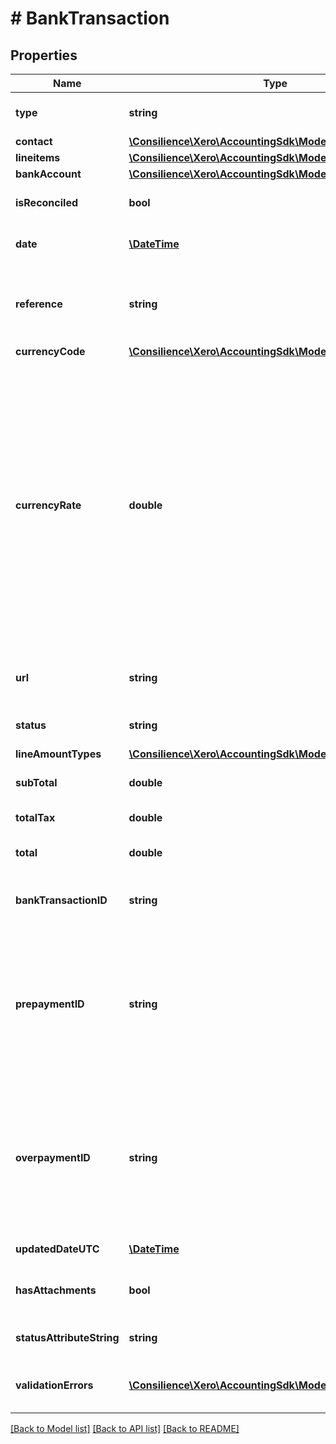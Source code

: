 # # BankTransaction

## Properties

Name | Type | Description | Notes
------------ | ------------- | ------------- | -------------
**type** | **string** | See Bank Transaction Types | 
**contact** | [**\Consilience\Xero\AccountingSdk\Model\Contact**](Contact.md) |  | 
**lineitems** | [**\Consilience\Xero\AccountingSdk\Model\LineItem[]**](LineItem.md) | See LineItems | 
**bankAccount** | [**\Consilience\Xero\AccountingSdk\Model\Account**](Account.md) |  | 
**isReconciled** | **bool** | Boolean to show if transaction is reconciled | [optional] 
**date** | [**\DateTime**](\DateTime.md) | Date of transaction – YYYY-MM-DD | [optional] 
**reference** | **string** | Reference for the transaction. Only supported for SPEND and RECEIVE transactions. | [optional] 
**currencyCode** | [**\Consilience\Xero\AccountingSdk\Model\CurrencyCode**](CurrencyCode.md) |  | [optional] 
**currencyRate** | **double** | Exchange rate to base currency when money is spent or received. e.g.0.7500 Only used for bank transactions in non base currency. If this isn’t specified for non base currency accounts then either the user-defined rate (preference) or the XE.com day rate will be used. Setting currency is only supported on overpayments. | [optional] 
**url** | **string** | URL link to a source document – shown as “Go to App Name” | [optional] 
**status** | **string** | See Bank Transaction Status Codes | [optional] 
**lineAmountTypes** | [**\Consilience\Xero\AccountingSdk\Model\LineAmountTypes**](LineAmountTypes.md) |  | [optional] 
**subTotal** | **double** | Total of bank transaction excluding taxes | [optional] 
**totalTax** | **double** | Total tax on bank transaction | [optional] 
**total** | **double** | Total of bank transaction tax inclusive | [optional] 
**bankTransactionID** | **string** | Xero generated unique identifier for bank transaction | [optional] 
**prepaymentID** | **string** | Xero generated unique identifier for a Prepayment. This will be returned on BankTransactions with a Type of SPEND-PREPAYMENT or RECEIVE-PREPAYMENT | [optional] 
**overpaymentID** | **string** | Xero generated unique identifier for an Overpayment. This will be returned on BankTransactions with a Type of SPEND-OVERPAYMENT or RECEIVE-OVERPAYMENT | [optional] 
**updatedDateUTC** | [**\DateTime**](\DateTime.md) | Last modified date UTC format | [optional] 
**hasAttachments** | **bool** | Boolean to indicate if a bank transaction has an attachment | [optional] 
**statusAttributeString** | **string** | A string to indicate if a invoice status | [optional] 
**validationErrors** | [**\Consilience\Xero\AccountingSdk\Model\ValidationError[]**](ValidationError.md) | Displays array of validation error messages from the API | [optional] 

[[Back to Model list]](../../README.md#documentation-for-models) [[Back to API list]](../../README.md#documentation-for-api-endpoints) [[Back to README]](../../README.md)


